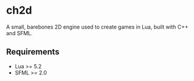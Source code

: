 # ch2d
A small, barebones 2D engine used to create games in Lua, built with C++ and SFML.

## Requirements

*  Lua >= 5.2
*  SFML >= 2.0
